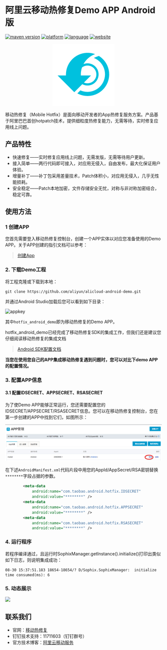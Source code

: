 # 阿里云移动热修复Demo APP Android版
[![maven version](https://img.shields.io/badge/Maven-3.0.11-brightgreen.svg)](https://mhub.console.aliyun.com/#/download) [![platform](https://img.shields.io/badge/platform-android-lightgrey.svg)](https://developer.android.com/index.html) [![language](https://img.shields.io/badge/language-java-orange.svg)](http://www.oracle.com/technetwork/java/index.html) [![website](https://img.shields.io/badge/website-hotfix-red.svg)](https://www.aliyun.com/product/hotfix)


<div align="center">
<img src="assets/logo.png">
</div>

移动热修复（Mobile Hotfix）是面向移动开发者的App热修复服务方案。产品基于阿里巴巴首创hotpatch技术，提供细粒度热修复能力，无需等待，实时修复应用线上问题。

## 产品特性

-   快速修复——实时修复应用线上问题，无需发版，无需等待用户更新。
-   接入简单——两行代码即可接入，对应用无侵入，自由发布，最大化保证用户体验。
-   增量补丁——补丁包采用差量技术，Patch体积小，对应用无侵入，几乎无性能损耗。
-   安全稳定——Patch本地加密，文件存储安全无忧，对称与非对称加密结合，稳定可靠。




## 使用方法

### 1 创建APP

您首先需要登入移动热修复控制台，创建一个APP实体以对应您准备使用的Demo APP。关于APP创建的指引文档可以参考：

>[创建App](https://help.aliyun.com/document_detail/53238.html)

### 2. 下载Demo工程

将工程克隆或下载到本地：

```shell
git clone https://github.com/aliyun/alicloud-android-demo.git
```

并通过Android Studio加载后您可以看到如下目录：

![appkey](http://test-bucket-lingbo.oss-cn-hangzhou.aliyuncs.com/mpush3.png)

其中`hotfix_android_demo`即为移动热修复的Demo APP。

hotfix_android_demo已经完成了移动热修复SDK的集成工作，但我们还是建议您仔细阅读移动热修复的集成文档

>[Android SDK配置文档](https://help.aliyun.com/document_detail/53240.html)

**当您在使用您自己的APP集成移动热修复遇到问题时，您可以对比下demo APP的配置情况。**

###  3. 配置APP信息

#### 3.1 配置IDSECRET、APPSECRET、RSASECRET

为了使Demo APP能够正常运行，您还需要配置您的IDSECRET/APPSECRET/RSASECRET信息。您可以在移动热修复控制台，您在第一步创建的APP中找到它们，如图所示：

<img src="assets/console1.png">

在下述`AndroidManifest.xml`代码片段中用您的AppId/AppSecret/RSA密钥替换`********`字段占据的参数。

```xml
        <meta-data
            android:name="com.taobao.android.hotfix.IDSECRET"
            android:value="********" />
        <meta-data
            android:name="com.taobao.android.hotfix.APPSECRET"
            android:value="********" />
        <meta-data
            android:name="com.taobao.android.hotfix.RSASECRET"
            android:value="********" />
```



### 4. 运行程序

若程序编译通过，且运行时SophixManager.getInstance().initialize()打印出类似如下日志，则说明集成成功：

```
08-30 15:37:51.183 18654-18654/? D/Sophix.SophixManager:  initialize time consumed(ms): 6
```



### 5. 动态展示

![](assets/hotfix.gif)


## 联系我们

-   官网：[移动热修复](https://www.aliyun.com/product/hotfix)
-   钉钉技术支持：11711603（钉钉群号）
-   官方技术博客：[阿里云移动服务](https://yq.aliyun.com/teams/32)

